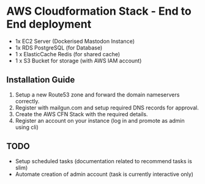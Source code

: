 # AWS Cloudformation Stack - End to End deployment
* 1x EC2 Server (Dockerised Mastodon Instance)
* 1x RDS PostgreSQL (for Database)
* 1 x ElasticCache Redis (for shared cache)
* 1 x S3 Bucket for storage (with AWS IAM account)

## Installation Guide
1) Setup a new Route53 zone and forward the domain nameservers correctly.
2) Register with mailgun.com and setup required DNS records for approval.
3) Create the AWS CFN Stack with the required details.
4) Register an account on your instance (log in and promote as admin using cli)

## TODO
* Setup scheduled tasks (documentation related to recommend tasks is slim)
* Automate creation of admin account (task is currently interactive only)
